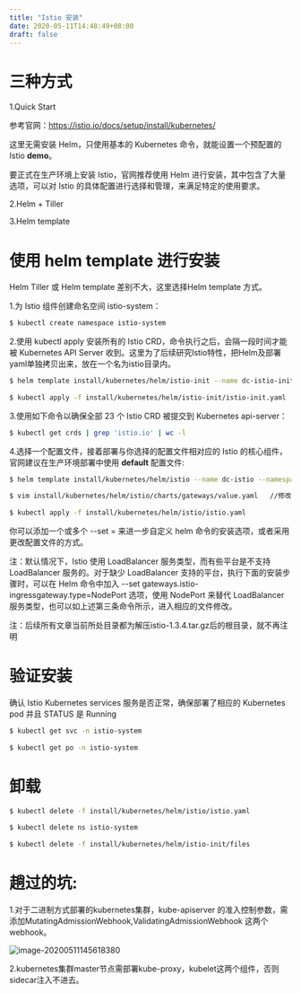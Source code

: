 ```yaml
---
title: "Istio 安装"
date: 2020-05-11T14:48:49+08:00
draft: false
---
```


# 三种方式

1.Quick Start

参考官网：https://istio.io/docs/setup/install/kubernetes/

这里无需安装 Helm，只使用基本的 Kubernetes 命令，就能设置一个预配置的 Istio **demo**。

要正式在生产环境上安装 Istio，官网推荐使用 Helm 进行安装，其中包含了大量选项，可以对 Istio 的具体配置进行选择和管理，来满足特定的使用要求。

2.Helm + Tiller

3.Helm template

# 使用 helm template 进行安装

Helm Tiller 或 Helm template 差别不大，这里选择Helm template 方式。

1.为 Istio 组件创建命名空间 istio-system：

````bash
$ kubectl create namespace istio-system 
````

2.使用 kubectl apply 安装所有的 Istio CRD，命令执行之后，会隔一段时间才能被 Kubernetes API Server 收到。这里为了后续研究Istio特性，把Helm及部署yaml单独拷贝出来，放在一个名为istio目录内。

```bash
$ helm template install/kubernetes/helm/istio-init --name dc-istio-init --namespace istio-system > install/kubernetes/helm/istio-init/istio-init.yaml  //当前目录为解压istio-1.3.4.tar.gz后的根目录
 
$ kubectl apply -f install/kubernetes/helm/istio-init/istio-init.yaml
```

3.使用如下命令以确保全部 23 个 Istio CRD 被提交到 Kubernetes api-server：

```bash
$ kubectl get crds | grep 'istio.io' | wc -l
```

4.选择一个配置文件，接着部署与你选择的配置文件相对应的 Istio 的核心组件，官网建议在生产环境部署中使用 **default** 配置文件:

```bash
$ helm template install/kubernetes/helm/istio --name dc-istio --namespace istio-system > install/kubernetes/helm/istio/istio.yaml  //当前目录为解压istio-1.3.4.tar.gz后的根目录
 
$ vim install/kubernetes/helm/istio/charts/gateways/value.yaml   //修改istio-ingressgateway.type=NodePort
 
$ kubectl apply -f install/kubernetes/helm/istio/istio.yaml
```

你可以添加一个或多个 --set = 来进一步自定义 helm 命令的安装选项，或者采用更改配置文件的方式。

注：默认情况下，Istio 使用 LoadBalancer 服务类型，而有些平台是不支持 LoadBalancer 服务的。对于缺少 LoadBalancer 支持的平台，执行下面的安装步骤时，可以在 Helm 命令中加入 --set gateways.istio-ingressgateway.type=NodePort 选项，使用 NodePort 来替代 LoadBalancer 服务类型，也可以如上述第三条命令所示，进入相应的文件修改。

注：后续所有文章当前所处目录都为解压istio-1.3.4.tar.gz后的根目录，就不再注明

# 验证安装

确认 Istio Kubernetes services 服务是否正常，确保部署了相应的 Kubernetes pod 并且 STATUS 是 Running

```bash
$ kubectl get svc -n istio-system
 
$ kubectl get po -n istio-system
```

# 卸载

```bash
$ kubectl delete -f install/kubernetes/helm/istio/istio.yaml
 
$ kubectl delete ns istio-system
 
$ kubectl delete -f install/kubernetes/helm/istio-init/files
```

# 趟过的坑:

1.对于二进制方式部署的kubernetes集群，kube-apiserver 的准入控制参数，需添加MutatingAdmissionWebhook,ValidatingAdmissionWebhook 这两个webhook。

![image-20200511145618380](https://cdn.jsdelivr.net/gh/garroshh/figurebed/img/image-20200511145618380.png)

2.kubernetes集群master节点需部署kube-proxy，kubelet这两个组件，否则sidecar注入不进去。